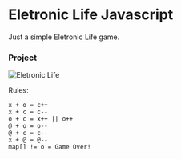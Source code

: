 # Eletronic Life Javascript    

Just a simple Eletronic Life game.

### Project
![Eletronic Life](https://i.imgur.com/IiJjAKi.png)

Rules:

```
x + o = c++ 
x + c = c--
o + c = x++ || o++ 
@ + o = o-- 
@ + c = c-- 
x + @ = @-- 
map[] != o = Game Over! 
```